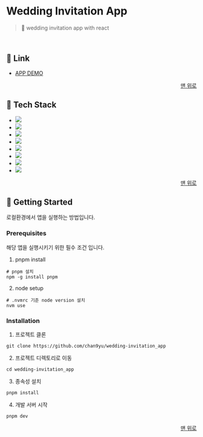 <a name="readme-top"></a>

# Wedding Invitation App

> 💌 wedding invitation app with react

<br />

## 🔗 Link

- <a href="https://chan9yu.github.io/wedding-invitation_app" target="_blank" rel="noreferrer">APP DEMO</a>

<p align="right">
  <a href="#readme-top">맨 위로</a>
</p>

## 🔧 Tech Stack

- <img src="https://img.shields.io/badge/react-61DAFB?style=for-the-badge&logo=react&logoColor=white">
- <img src="https://img.shields.io/badge/typescript-3178C6?style=for-the-badge&logo=typescript&logoColor=white">
- <img src="https://img.shields.io/badge/sass-CC6699?style=for-the-badge&logo=sass&logoColor=white">
- <img src="https://img.shields.io/badge/datefns-770C56?style=for-the-badge&logo=datefns&logoColor=white">
- <img src="https://img.shields.io/badge/swiper-6332F6?style=for-the-badge&logo=swiper&logoColor=white">
- <img src="https://img.shields.io/badge/pnpm-F69220?style=for-the-badge&logo=pnpm&logoColor=white">
- <img src="https://img.shields.io/badge/githubpages-222222?style=for-the-badge&logo=githubpages&logoColor=white">
- <img src="https://img.shields.io/badge/githubactions-2088FF?style=for-the-badge&logo=githubactions&logoColor=white">

<p align="right">
  <a href="#readme-top">맨 위로</a>
</p>

## 🚀 Getting Started

로컬환경에서 앱을 실행하는 방법입니다.

### Prerequisites

해당 앱을 실행시키기 위한 필수 조건 입니다.

1. pnpm install

```
# pnpm 설치
npm -g install pnpm
```

2. node setup

```
# .nvmrc 기준 node version 설치
nvm use
```

### Installation

1. 프로젝트 클론

```shell
git clone https://github.com/chan9yu/wedding-invitation_app
```

2. 프로젝트 디렉토리로 이동

```shell
cd wedding-invitation_app
```

3. 종속성 설치

```shell
pnpm install
```

4. 개발 서버 시작

```
pnpm dev
```

<p align="right">
  <a href="#readme-top">맨 위로</a>
</p>
